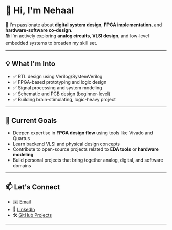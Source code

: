 # 👋 Hi, I'm Nehaal
  
🔧 I'm passionate about **digital system design**, **FPGA implementation**, and **hardware-software co-design**.  
📚 I'm actively exploring **analog circuits**, **VLSI design**, and low-level embedded systems to broaden my skill set.

---

## 💡 What I'm Into
- ✅ RTL design using Verilog/SystemVerilog
- ✅ FPGA-based prototyping and logic design
- ✅ Signal processing and system modeling
- ✅ Schematic and PCB design (beginner-level)
- ✅ Building brain-stimulating, logic-heavy project

---

## 🚀 Current Goals
- Deepen expertise in **FPGA design flow** using tools like Vivado and Quartus  
- Learn backend VLSI and physical design concepts  
- Contribute to open-source projects related to **EDA tools** or **hardware modeling**  
- Build personal projects that bring together analog, digital, and software domains

---

## 📫 Let's Connect
- ✉️ [Email](f20230760@pilani.bits-pilani.ac.in)
- 💼 [LinkedIn](https://www.linkedin.com/in/nehaal-raj-142506292/)
- 🛠️ [GitHub Projects](https://github.com/nehaalraj-30/nehaalraj-30/)

---




